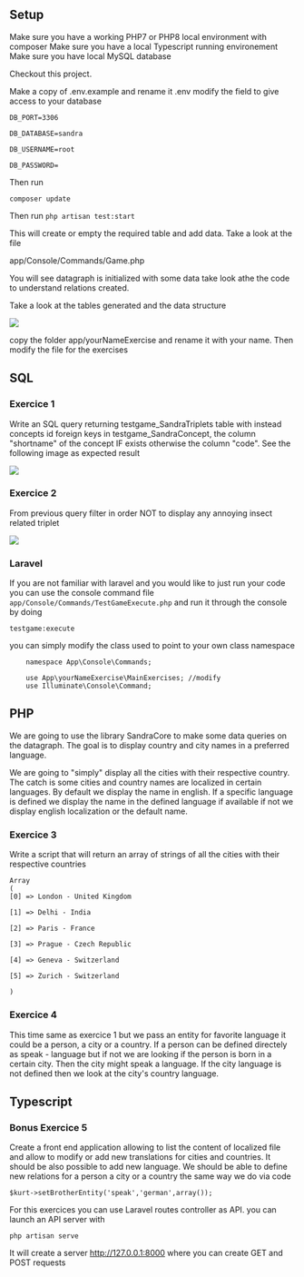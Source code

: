## Setup

Make sure you have a working PHP7 or PHP8 local environment with composer
Make sure you have a local Typescript running environement
Make sure you have local MySQL database

Checkout this project. 

Make a copy of .env.example and rename it .env
modify the field to give access to your database

`DB_PORT=3306`

`DB_DATABASE=sandra`

`DB_USERNAME=root`

`DB_PASSWORD=`

Then run

`composer update`

Then run
`php artisan test:start`

This will create or empty the required table and
add data. Take a look at the file 

app/Console/Commands/Game.php

You will see datagraph is initialized with some data take look 
athe the code to understand relations created.

Take a look at the tables generated and the data structure

![](LocalizationGame/setup1.png)


copy the folder app/yourNameExercise and rename it with your name. Then modify the file for the exercises

##  SQL

###  Exercice 1

Write an SQL query returning testgame_SandraTriplets table with instead concepts id foreign keys
in testgame_SandraConcept, the column "shortname" of the concept IF exists otherwise the 
column "code". See the following image as expected result 

![](LocalizationGame/sql1.png)

###  Exercice 2

From previous query filter in order NOT to display any annoying insect related triplet

![](LocalizationGame/sql2.png)

### Laravel

If you are not familiar with laravel and you would like to just run your code you can
use the console command file
`app/Console/Commands/TestGameExecute.php`
and run it through the console by doing

`testgame:execute`

you can simply modify the class used to point to your own class namespace

        namespace App\Console\Commands;

        use App\yourNameExercise\MainExercises; //modify
        use Illuminate\Console\Command;




##  PHP


We are going to use the library SandraCore to make some data queries on the datagraph.
The goal is to display country and city names in a preferred language.

We are going to "simply" display all the cities with their respective country. 
The catch is some cities and country names are localized in certain languages.
By default we display the name in english. If a specific language is defined we display the name in
the defined language if available if not we display english localization or the default name.

###  Exercice 3



Write a script that will return an array of strings of all the cities with their respective countries


    Array
    (
    [0] => London - United Kingdom

    [1] => Delhi - India

    [2] => Paris - France

    [3] => Prague - Czech Republic

    [4] => Geneva - Switzerland

    [5] => Zurich - Switzerland

    )

###  Exercice 4

This time same as exercice 1 but we pass an entity for favorite language
it could be a person, a city or a country.
If a person can be defined directely as speak - language but if not we are looking if the 
person is born in a certain city. Then the city might speak a language. If the city language is not
defined then we look at the city's country language.

##  Typescript

###  Bonus Exercice 5

Create a front end application allowing to list the content of localized
file and allow to modify or add new translations for cities and countries. It should be also possible 
to add new language. We should be able to define new relations for a person a city or a country the same way we do via code

`$kurt->setBrotherEntity('speak','german',array());`

For this exercices you can use Laravel routes controller as API. you can launch an API server
with 

`php artisan serve`

It will create a server http://127.0.0.1:8000 where you can create GET and POST requests



